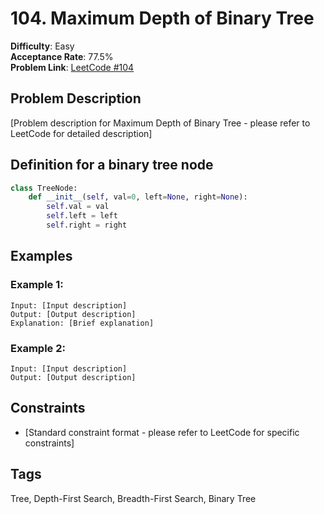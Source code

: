 # 104. Maximum Depth of Binary Tree

**Difficulty**: Easy  
**Acceptance Rate**: 77.5%  
**Problem Link**: [LeetCode #104](https://leetcode.com/problems/maximum-depth-of-binary-tree/)

## Problem Description

[Problem description for Maximum Depth of Binary Tree - please refer to LeetCode for detailed description]

## Definition for a binary tree node

```python
class TreeNode:
    def __init__(self, val=0, left=None, right=None):
        self.val = val
        self.left = left
        self.right = right
```

## Examples

### Example 1:
```
Input: [Input description]
Output: [Output description]
Explanation: [Brief explanation]
```

### Example 2:
```
Input: [Input description]
Output: [Output description]
```

## Constraints

- [Standard constraint format - please refer to LeetCode for specific constraints]

## Tags
Tree, Depth-First Search, Breadth-First Search, Binary Tree
